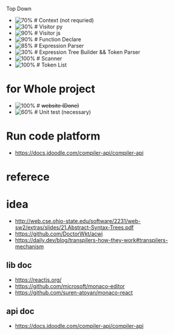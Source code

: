 Top Down

- ![70%](https://progress-bar.dev/70) # Context (not requried)
- ![30%](https://progress-bar.dev/30) # Visitor py
- ![90%](https://progress-bar.dev/90) # Visitor js
- ![90%](https://progress-bar.dev/90) # Function Declare
- ![85%](https://progress-bar.dev/85) # Expression Parser
- ![30%](https://progress-bar.dev/30) # Expression Tree Builder && Token Parser
- ![100%](https://progress-bar.dev/100) # Scanner
- ![100%](https://progress-bar.dev/100) # Token List

# for Whole project

- ![100%](https://progress-bar.dev/100) # ~~website (Done)~~
- ![60%](https://progress-bar.dev/60) # Unit test (necessary)

# Run code platform

- https://docs.jdoodle.com/compiler-api/compiler-api

# referece

# idea

- http://web.cse.ohio-state.edu/software/2231/web-sw2/extras/slides/21.Abstract-Syntax-Trees.pdf
- https://github.com/DoctorWkt/acwj
- https://daily.dev/blog/transpilers-how-they-work#transpilers-mechanism

## lib doc

- https://reactjs.org/
- https://github.com/microsoft/monaco-editor
- https://github.com/suren-atoyan/monaco-react

## api doc

- https://docs.jdoodle.com/compiler-api/compiler-api
